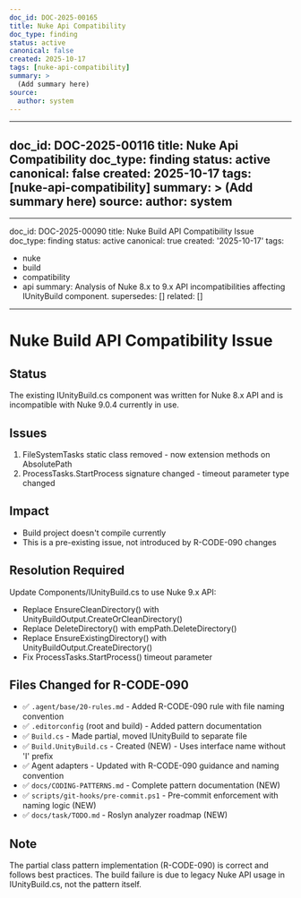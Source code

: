 ```yaml
---
doc_id: DOC-2025-00165
title: Nuke Api Compatibility
doc_type: finding
status: active
canonical: false
created: 2025-10-17
tags: [nuke-api-compatibility]
summary: >
  (Add summary here)
source:
  author: system
---
```

---
doc_id: DOC-2025-00116
title: Nuke Api Compatibility
doc_type: finding
status: active
canonical: false
created: 2025-10-17
tags: [nuke-api-compatibility]
summary: >
  (Add summary here)
source:
  author: system
---
---
doc_id: DOC-2025-00090
title: Nuke Build API Compatibility Issue
doc_type: finding
status: active
canonical: true
created: '2025-10-17'
tags:

- nuke
- build
- compatibility
- api
summary: Analysis of Nuke 8.x to 9.x API incompatibilities affecting IUnityBuild component.
supersedes: []
related: []

---

# Nuke Build API Compatibility Issue

## Status

The existing IUnityBuild.cs component was written for Nuke 8.x API and is incompatible with Nuke 9.0.4 currently in use.

## Issues

1. FileSystemTasks static class removed - now extension methods on AbsolutePath
2. ProcessTasks.StartProcess signature changed - timeout parameter type changed

## Impact

- Build project doesn't compile currently
- This is a pre-existing issue, not introduced by R-CODE-090 changes

## Resolution Required

Update Components/IUnityBuild.cs to use Nuke 9.x API:

- Replace EnsureCleanDirectory() with UnityBuildOutput.CreateOrCleanDirectory()
- Replace DeleteDirectory() with  empPath.DeleteDirectory()
- Replace EnsureExistingDirectory() with UnityBuildOutput.CreateDirectory()
- Fix ProcessTasks.StartProcess() timeout parameter

## Files Changed for R-CODE-090

- ✅ `.agent/base/20-rules.md` - Added R-CODE-090 rule with file naming convention
- ✅ `.editorconfig` (root and build) - Added pattern documentation
- ✅ `Build.cs` - Made partial, moved IUnityBuild to separate file
- ✅ `Build.UnityBuild.cs` - Created (NEW) - Uses interface name without 'I' prefix
- ✅ Agent adapters - Updated with R-CODE-090 guidance and naming convention
- ✅ `docs/CODING-PATTERNS.md` - Complete pattern documentation (NEW)
- ✅ `scripts/git-hooks/pre-commit.ps1` - Pre-commit enforcement with naming logic (NEW)
- ✅ `docs/task/TODO.md` - Roslyn analyzer roadmap (NEW)

## Note

The partial class pattern implementation (R-CODE-090) is correct and follows best practices.
The build failure is due to legacy Nuke API usage in IUnityBuild.cs, not the pattern itself.
